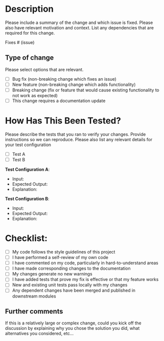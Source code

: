 # Description

Please include a summary of the change and which issue is fixed. Please also have relevant motivation and context. List any dependencies that are required for this change.

Fixes # (issue)

## Type of change

Please select options that are relevant.

- [ ] Bug fix (non-breaking change which fixes an issue)
- [ ] New feature (non-breaking change which adds functionality)
- [ ] Breaking change (fix or feature that would cause existing functionality to not work as expected)
- [ ] This change requires a documentation update

# How Has This Been Tested?

Please describe the tests that you ran to verify your changes. Provide instructions so we can reproduce. Please also list any relevant details for your test configuration

- [ ] Test A
- [ ] Test B

**Test Configuration A**:
* Input:
* Expected Output:
* Explanation:

**Test Configuration B**:
* Input:
* Expected Output:
* Explanation:

# Checklist:

- [ ] My code follows the style guidelines of this project
- [ ] I have performed a self-review of my own code
- [ ] I have commented on my code, particularly in hard-to-understand areas
- [ ] I have made corresponding changes to the documentation
- [ ] My changes generate no new warnings
- [ ] I have added tests that prove my fix is effective or that my feature works
- [ ] New and existing unit tests pass locally with my changes
- [ ] Any dependent changes have been merged and published in downstream modules

## Further comments

If this is a relatively large or complex change, could you kick off the discussion by explaining why you chose the solution you did, what alternatives you considered, etc...

